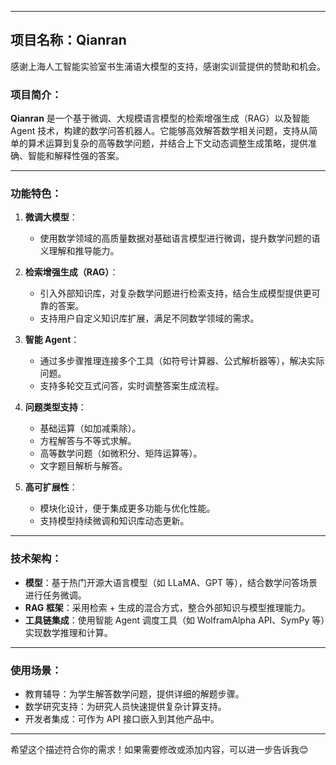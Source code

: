 
---

## 项目名称：**Qianran**

感谢上海人工智能实验室书生浦语大模型的支持，感谢实训营提供的赞助和机会。

### 项目简介：
**Qianran** 是一个基于微调、大规模语言模型的检索增强生成（RAG）以及智能 Agent 技术，构建的数学问答机器人。它能够高效解答数学相关问题，支持从简单的算术运算到复杂的高等数学问题，并结合上下文动态调整生成策略，提供准确、智能和解释性强的答案。

---

### 功能特色：
1. **微调大模型**：
   - 使用数学领域的高质量数据对基础语言模型进行微调，提升数学问题的语义理解和推导能力。
   
2. **检索增强生成（RAG）**：
   - 引入外部知识库，对复杂数学问题进行检索支持，结合生成模型提供更可靠的答案。
   - 支持用户自定义知识库扩展，满足不同数学领域的需求。

3. **智能 Agent**：
   - 通过多步骤推理连接多个工具（如符号计算器、公式解析器等），解决实际问题。
   - 支持多轮交互式问答，实时调整答案生成流程。

4. **问题类型支持**：
   - 基础运算（如加减乘除）。
   - 方程解答与不等式求解。
   - 高等数学问题（如微积分、矩阵运算等）。
   - 文字题目解析与解答。

5. **高可扩展性**：
   - 模块化设计，便于集成更多功能与优化性能。
   - 支持模型持续微调和知识库动态更新。

---

### 技术架构：
- **模型**：基于热门开源大语言模型（如 LLaMA、GPT 等），结合数学问答场景进行任务微调。
- **RAG 框架**：采用检索 + 生成的混合方式，整合外部知识与模型推理能力。
- **工具链集成**：使用智能 Agent 调度工具（如 WolframAlpha API、SymPy 等）实现数学推理和计算。

---

### 使用场景：
- 教育辅导：为学生解答数学问题，提供详细的解题步骤。
- 数学研究支持：为研究人员快速提供复杂计算支持。
- 开发者集成：可作为 API 接口嵌入到其他产品中。

---

希望这个描述符合你的需求！如果需要修改或添加内容，可以进一步告诉我😊
